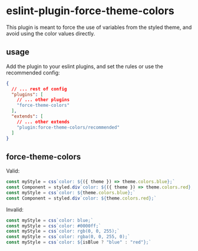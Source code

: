 # eslint-plugin-force-theme-colors

This plugin is meant to force the use of variables from the styled theme, and
avoid using the color values directly.

## usage

Add the plugin to your eslint plugins, and set the rules or use the recommended
config:

```json
{
  // ... rest of config
  "plugins": [
    // ... other plugins
    "force-theme-colors"
  ],
  "extends": [
    // ... other extends
    "plugin:force-theme-colors/recommended"
  ]
}
```

## force-theme-colors

Valid:
```javascript
const myStyle = css`color: ${({ theme }) => theme.colors.blue};`
const Component = styled.div`color: ${({ theme }) => theme.colors.red};`
const myStyle = css`color: ${theme.colors.blue};`
const Component = styled.div`color: ${theme.colors.red};`
```

Invalid:
```javascript
const myStyle = css`color: blue;`
const myStyle = css`color: #0000ff;`
const myStyle = css`color: rgb(0, 0, 255);`
const myStyle = css`color: rgba(0, 0, 255, 0);`
const myStyle = css`color: ${isBlue ? "blue" : "red"};`
```
